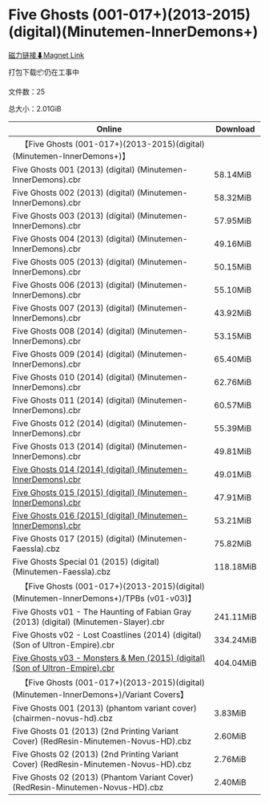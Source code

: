 # Five Ghosts (001-017+)(2013-2015)(digital)(Minutemen-InnerDemons+)

[磁力链接⬇Magnet Link](magnet:?xt=urn:btih:ddd85b4f339905d845ca25f26a41bdf7208b1c72&dn=Five%20Ghosts%20%28001-017%2B%29%282013-2015%29%28digital%29%28Minutemen-InnerDemons%2B%29)

打包下载📦仍在工事中

文件数：25

总大小：2.01GiB

Online | Download
--- | ---
&emsp;【Five Ghosts (001-017+)(2013-2015)(digital)(Minutemen-InnerDemons+)】 | 
Five Ghosts 001 (2013) (digital) (Minutemen-InnerDemons).cbr | 58.14MiB
Five Ghosts 002 (2013) (digital) (Minutemen-InnerDemons).cbr | 58.32MiB
Five Ghosts 003 (2013) (digital) (Minutemen-InnerDemons).cbr | 57.95MiB
Five Ghosts 004 (2013) (digital) (Minutemen-InnerDemons).cbr | 49.16MiB
Five Ghosts 005 (2013) (digital) (Minutemen-InnerDemons).cbr | 50.15MiB
Five Ghosts 006 (2013) (digital) (Minutemen-InnerDemons).cbr | 55.10MiB
Five Ghosts 007 (2013) (digital) (Minutemen-InnerDemons).cbr | 43.92MiB
Five Ghosts 008 (2014) (digital) (Minutemen-InnerDemons).cbr | 53.15MiB
Five Ghosts 009 (2014) (digital) (Minutemen-InnerDemons).cbr | 65.40MiB
Five Ghosts 010 (2014) (digital) (Minutemen-InnerDemons).cbr | 62.76MiB
Five Ghosts 011 (2014) (digital) (Minutemen-InnerDemons).cbr | 60.57MiB
Five Ghosts 012 (2014) (digital) (Minutemen-InnerDemons).cbr | 55.39MiB
Five Ghosts 013 (2014) (digital) (Minutemen-InnerDemons).cbr | 49.81MiB
[Five Ghosts 014 (2014) (digital) (Minutemen-InnerDemons).cbr](https://github.com/alicewish/markdown/blob/master/comic/Five-Ghosts-014-2014-digital-Minutemen-InnerDemons-cbr.md) | 49.01MiB
[Five Ghosts 015 (2015) (digital) (Minutemen-InnerDemons).cbr](https://github.com/alicewish/markdown/blob/master/comic/Five-Ghosts-015-2015-digital-Minutemen-InnerDemons-cbr.md) | 47.91MiB
[Five Ghosts 016 (2015) (digital) (Minutemen-InnerDemons).cbr](https://github.com/alicewish/markdown/blob/master/comic/Five-Ghosts-016-2015-digital-Minutemen-InnerDemons-cbr.md) | 53.21MiB
Five Ghosts 017 (2015) (digital) (Minutemen-Faessla).cbz | 75.82MiB
Five Ghosts Special 01 (2015) (digital) (Minutemen-Faessla).cbz | 118.18MiB
&emsp;【Five Ghosts (001-017+)(2013-2015)(digital)(Minutemen-InnerDemons+)/TPBs (v01-v03)】 | 
Five Ghosts v01 - The Haunting of Fabian Gray (2013) (digital) (Minutemen-Slayer).cbr | 241.11MiB
Five Ghosts v02 - Lost Coastlines (2014) (digital) (Son of Ultron-Empire).cbr | 334.24MiB
[Five Ghosts v03 - Monsters & Men (2015) (digital) (Son of Ultron-Empire).cbr](https://github.com/alicewish/markdown/blob/master/comic/Five-Ghosts-v03-Monsters-Men-2015-digital-Son-of-Ultron-Empire-cbr.md) | 404.04MiB
&emsp;【Five Ghosts (001-017+)(2013-2015)(digital)(Minutemen-InnerDemons+)/Variant Covers】 | 
Five Ghosts 001 (2013) (phantom variant cover) (chairmen-novus-hd).cbz | 3.83MiB
Five Ghosts 01 (2013) (2nd Printing Variant Cover) (RedResin-Minutemen-Novus-HD).cbz | 2.60MiB
Five Ghosts 02 (2013) (2nd Printing Variant Cover) (RedResin-Minutemen-Novus-HD).cbz | 2.76MiB
Five Ghosts 02 (2013) (Phantom Variant Cover) (RedResin-Minutemen-Novus-HD).cbz | 2.40MiB